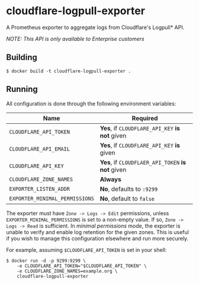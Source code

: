 # cloudflare-logpull-exporter

A Prometheus exporter to aggregate logs from Cloudflare's Logpull* API.

*NOTE: This API is only available to Enterprise customers*

## Building

```console
$ docker build -t cloudflare-logpull-exporter .
```

## Running

All configuration is done through the following environment variables:

| Name                            | Required                                            |
|---------------------------------|-----------------------------------------------------|
| `CLOUDFLARE_API_TOKEN`          | **Yes**, if `CLOUDFLARE_API_KEY` **is not** given   |
| `CLOUDFLARE_API_EMAIL`          | **Yes**, if `CLOUDFLARE_API_KEY` **is** given       |
| `CLOUDFLARE_API_KEY`            | **Yes**, if `CLOUDFLAER_API_TOKEN` **is not** given |
| `CLOUDFLARE_ZONE_NAMES`         | **Always**                                          |
| `EXPORTER_LISTEN_ADDR`          | **No**, defaults to `:9299`                         |
| `EXPORTER_MINIMAL_PERMISSIONS`  | **No**, default to `false`                          |

The exporter must have `Zone -> Logs -> Edit` permissions, unless `EXPORTER_MINIMAL_PERMISSIONS` is set to a non-empty value. If so, `Zone -> Logs -> Read` is sufficient. In _minimal permissions_ mode, the exporter is unable to verify and enable log retention for the given zones. This is useful if you wish to manage this configuration elsewhere and run more securely.

For example, assuming `$CLOUDFLARE_API_TOKEN` is set in your shell:

```console
$ docker run -d -p 9299:9299 \
    -e CLOUDFLARE_API_TOKEN="$CLOUDFLARE_API_TOKEN" \
    -e CLOUDFLARE_ZONE_NAMES=example.org \
    cloudflare-logpull-exporter
```
